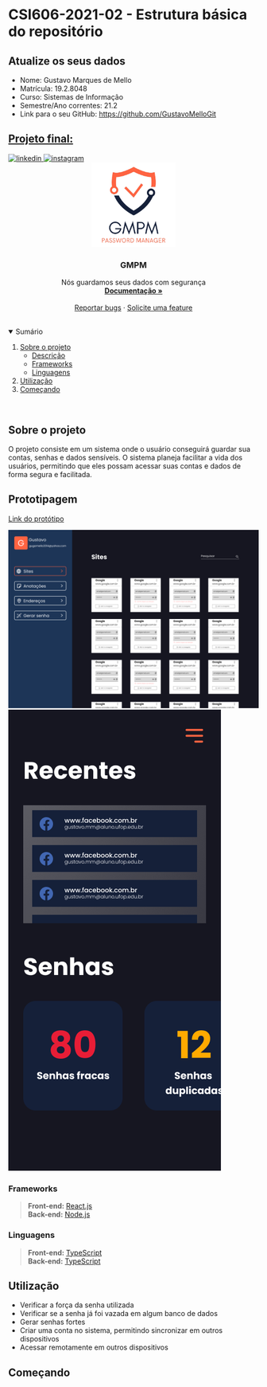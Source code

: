 # **CSI606-2021-02 - Estrutura básica do repositório**

## Atualize os seus dados

- Nome: Gustavo Marques de Mello
- Matrícula: 19.2.8048
- Curso: Sistemas de Informação
- Semestre/Ano correntes: 21.2
- Link para o seu GitHub: https://github.com/GustavoMelloGit

## [Projeto final:](./Projeto/README.md)

<a href="https://www.linkedin.com/in/gustavo-marques-mello/" target="_blank">
  <img src="https://img.shields.io/badge/LinkedIn-0077B5?style=for-the-badge&logo=linkedin&logoColor=white" alt="linkedin"/>
</a>
<a href="https://www.instagram.com/gugamello29/?hl=pt-br" target="_blank">
  <img src="https://img.shields.io/badge/Instagram-E4405F?style=for-the-badge&logo=instagram&logoColor=white" alt="instagram"/>
</a>
<br />
<div align="center">
  <a href="https://github.com/UFOP-CSI477/2021-02-atividades-GustavoMelloGit">
    <img src="./Logo.png" alt="Logo" width="170" height="170">
  </a>
  <h3 align="center"><strong>GMPM</strong></h3>

  <p align="center">
    Nós guardamos seus dados com segurança
    <br />
    <a href="https://github.com/UFOP-CSI477/2021-02-atividades-GustavoMelloGit"><strong>Documentação »</strong></a>
    <br />
    <br />
    <a href="https://github.com/UFOP-CSI477/2021-02-atividades-GustavoMelloGit/issues/new">Reportar bugs</a>
    ·
    <a href="https://github.com/UFOP-CSI477/2021-02-atividades-GustavoMelloGit/issues/new">Solicite uma feature</a>
  </p>
</div>
<br/>
<details open>
  <summary>Sumário</summary>
  <ol>
    <li>
      <a href="#sobre-o-projeto">Sobre o projeto</a>
      <ul>
        <li><a href="#sobre-o-projeto">Descrição</a></li>
      </ul>
      <ul>
        <li><a href="#frameworks">Frameworks</a></li>
      </ul>
      <ul>
        <li><a href="#linguagens">Linguagens</a></li>
      </ul>
    </li>
    <li>
      <a href="#utilização">Utilização</a>
    </li>
    <li><a href="#começando">Começando</a></li>
  </ol>
</details>
<br/>

## Sobre o projeto
  O projeto consiste em um sistema onde o usuário conseguirá guardar sua contas, senhas e dados sensíveis. O sistema planeja facilitar a vida dos usuários, permitindo que eles possam acessar suas contas e dados de forma segura e facilitada. 

## Prototipagem
<a href="https://www.figma.com/file/B5hfGQhAIHqfqvqnOxcxCv/GMPM?node-id=0%3A1">Link do protótipo</a>

![desktop-home]
![mobile-home]

### Frameworks
> **Front-end:** [React.js](https://reactjs.org/) <br/>
> **Back-end:** [Node.js](https://nodejs.org/en/)

### Linguagens
> **Front-end:** [TypeScript](https://www.typescriptlang.org/)<br/>
> **Back-end:** [TypeScript](https://www.typescriptlang.org/)

## Utilização
  <ul>
    <li>Verificar a força da senha utilizada</li>
    <li>Verificar se a senha já foi vazada em algum banco de dados</li>
    <li>Gerar senhas fortes</li>
    <li>Criar uma conta no sistema, permitindo sincronizar em outros dispositivos</li>
    <li>Acessar remotamente em outros dispositivos</li>
  </ul>

## Começando


<!-- MARKDOWN LINKS & IMAGES -->
<!-- https://www.markdownguide.org/basic-syntax/#reference-style-links -->
[linkedin-shield]: https://img.shields.io/badge/-LinkedIn-black.svg?style=for-the-badge&logo=linkedin&colorB=555
[linkedin-url]: https://linkedin.com/in/gustavo-marques-mello
[desktop-home]: images/desktop-home.png
[mobile-home]: images/mobile-home.png
[mobile-login_page]: images/mobile-login_page.png
[mobile-menu]: images/mobile-menu.png
[mobile-password_generation]: images/mobile-password_generation.png